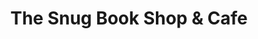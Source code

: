 ---
title: "The Snug Book Shop & Cafe"
url: /bridgwater/the-snug-book-shop-and-cafe/
shop: books
---